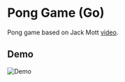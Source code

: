 # Pong Game (Go)

Pong game based on Jack Mott [video](https://www.youtube.com/watch?v=4RAwgmLjdCs).

## Demo
![Demo](https://github.com/karreiro/pong-go/raw/master/doc/demo.gif)
